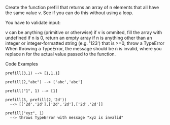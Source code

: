 Create the function prefill that returns an array of n elements that all have the same value v. See if you can do this without using a loop.

You have to validate input:

v can be anything (primitive or otherwise)
if v is ommited, fill the array with undefined
if n is 0, return an empty array
if n is anything other than an integer or integer-formatted string (e.g. '123') that is >=0, throw a TypeError
When throwing a TypeError, the message should be n is invalid, where you replace n for the actual value passed to the function.

Code Examples

    prefill(3,1) --> [1,1,1]
    
    prefill(2,"abc") --> ['abc','abc']
    
    prefill("1", 1) --> [1]
    
    prefill(3, prefill(2,'2d'))
      --> [['2d','2d'],['2d','2d'],['2d','2d']]
      
    prefill("xyz", 1)
      --> throws TypeError with message "xyz is invalid"